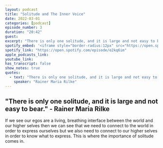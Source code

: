 ```yaml
---
layout: podcast
title: "Solitude and The Inner Voice"
date: 2022-03-01
categories: [podcast]
episode_number: 3
duration: "20:42"
guest: 
excerpt: "There is only one solitude, and it is large and not easy to bear. - Rainer Maria Rilke"
spotify_embed: '<iframe style="border-radius:12px" src="https://open.spotify.com/embed/episode/e2kq6im?utm_source=generator" width="100%" height="352" frameBorder="0" allowfullscreen="" allow="autoplay; clipboard-write; encrypted-media; fullscreen; picture-in-picture" loading="lazy"></iframe>'
spotify_link: "https://open.spotify.com/episode/e2kq6im"
apple_podcasts_link: 
youtube_link: 
has_transcript: false
show_notes: true
quotes:
  - text: "There is only one solitude, and it is large and not easy to bear."
    speaker: "Rainer Maria Rilke"
---
```


## "There is only one solitude, and it is large and not easy to bear." - Rainer Maria Rilke

If we see our egos are a living, breathing interface between the world and our higher selves then we can see that we need to connect to the world in order to express ourselves but we also need to connect to our higher selves in order to know what to express. This is where the importance of solitude comes in.
